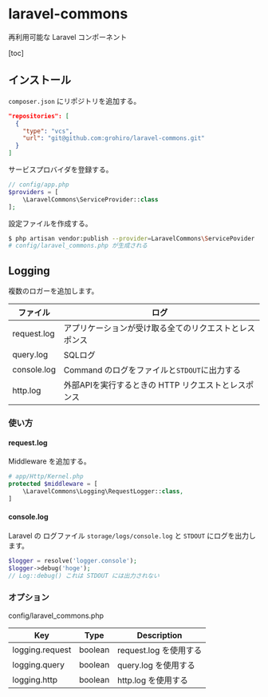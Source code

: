 # laravel-commons
再利用可能な Laravel コンポーネント

[toc]

## インストール
`composer.json` にリポジトリを追加する。

```json
"repositories": [          
  {                                                               
    "type": "vcs",                        
    "url": "git@github.com:grohiro/laravel-commons.git"
  }
]      
```

サービスプロバイダを登録する。

```php
// config/app.php
$providers = [
    \LaravelCommons\ServiceProvider::class
];
```

設定ファイルを作成する。

```bash
$ php artisan vendor:publish --provider=LaravelCommons\ServicePovider
# config/laravel_commons.php が生成される
```

## Logging

複数のロガーを追加します。

|ファイル|ログ|
|-------|---|
|request.log|アプリケーションが受け取る全てのリクエストとレスポンス|
|query.log|SQLログ|
|console.log|Command のログをファイルと`STDOUT`に出力する|
|http.log|外部APIを実行するときの HTTP リクエストとレスポンス|

### 使い方

#### request.log

Middleware を追加する。

```php
# app/Http/Kernel.php
protected $middleware = [
    \LaravelCommons\Logging\RequestLogger::class,
]
```

#### console.log

Laravel の ログファイル `storage/logs/console.log` と `STDOUT` にログを出力します。

```php
$logger = resolve('logger.console');
$logger->debug('hoge');
// Log::debug() これは STDOUT には出力されない
```

### オプション

config/laravel_commons.php

|Key|Type|Description|
|---|----|-----------|
|logging.request|boolean|request.log を使用する|
|logging.query|boolean|query.log を使用する|
|logging.http|boolean|http.log を使用する|